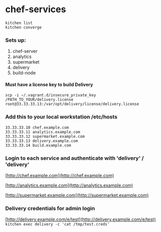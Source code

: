 # chef-services

```
kitchen list
kitchen converge
```
### Sets up:

1. chef-server
2. analytics
3. supermarket
4. delivery
5. build-node

#### Must have a license key to build Delivery
`scp -i ~/.vagrant.d/insecure_private_key /PATH_TO_YOUR/delivery.license root@33.33.33.13:/var/opt/delivery/license/delivery.license`

### Add this to your local workstation /etc/hosts

```
33.33.33.10 chef.example.com
33.33.33.11 analytics.example.com
33.33.33.12 supermarket.example.com
33.33.33.13 delivery.example.com
33.33.33.14 build.example.com
```

### Login to each service and authenticate with 'delivery' / 'delivery'

[http://chef.example.com](http://chef.example.com)

[http://analytics.example.com](http://analytics.example.com)

[http://supermarket.example.com](http://supermarket.example.com)

### Delivery credentials for admin login
[http://delivery.example.com/e/test](http://delivery.example.com/e/test)
`kitchen exec delivery -c 'cat /tmp/test.creds'`
